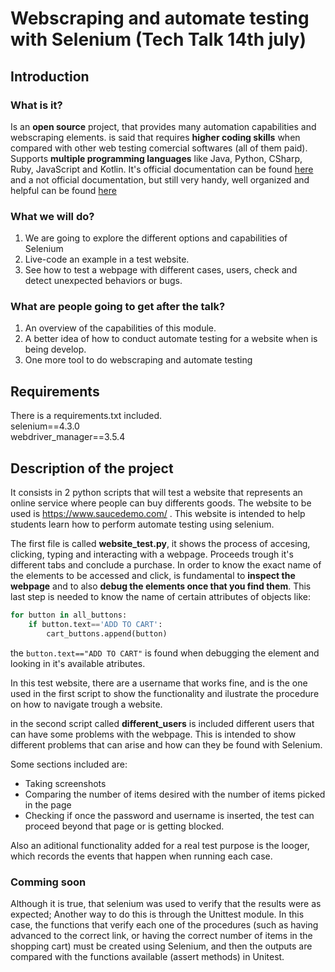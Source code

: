 # Webscraping and automate testing with Selenium (Tech Talk 14th july)

## Introduction

### What is it?

Is an **open source** project, that provides many automation capabilities and webscraping elements. is said that requires **higher coding skills** when compared with other web testing comercial softwares (all of them paid). Supports **multiple programming languages** like Java, Python, CSharp, Ruby, JavaScript and Kotlin. It's official documentation can be found [here](https://www.selenium.dev/documentation/) and a not official documentation, but still very handy, well organized and helpful can be found [here](https://selenium-python.readthedocs.io/index.html)

### What we will do?
1. We are going to explore the different options and capabilities of Selenium 
2. Live-code an example in a test website. 
3. See how to test a webpage with different cases, users, check and detect unexpected behaviors or bugs. 

### What are people going to get after the talk?
1. An overview of the capabilities of this module. 
2. A better idea of how to conduct automate testing for a website when is being develop.
3. One more tool to do webscraping and automate testing

## Requirements
There is a requirements.txt included. <br>
selenium==4.3.0<br>
webdriver_manager==3.5.4

## Description of the project
It consists in 2 python scripts that will test a website that represents an online service where people can buy differents goods. The website to be used is https://www.saucedemo.com/ . This website is intended to help students learn how to perform automate testing using selenium.

The first file is called __website_test.py__, it  shows the process of accesing, clicking, typing and interacting with a webpage. Proceeds trough it's different tabs and conclude a purchase. In order to know the exact name of the elements to be accessed and click, is fundamental to **inspect the webpage** and to also **debug the elements once that you find them**. This last step is needed to know the name of certain attributes of objects like:

```python
for button in all_buttons:
    if button.text=='ADD TO CART':
        cart_buttons.append(button)
```

the `button.text=="ADD TO CART"` is found when debugging the element and looking in it's available atributes.

In this test website, there are a username that works fine, and is the one used in the first script to show the functionality and ilustrate the procedure on how to navigate trough a website. 

in the second script called __different_users__ is included different users that can have some problems with the webpage. This is intended to show different problems that can arise and how can they be found with Selenium. 

Some sections included are:
- Taking screenshots
- Comparing the number of items desired with the number of items picked in the page
- Checking if once the password and username is inserted, the test can proceed beyond that page or is getting blocked.

Also an aditional functionality added for a real test purpose is the looger, which records the events that happen when running each case.

### Comming soon
Although it is true, that selenium was used to verify that the results were as expected; Another way to do this is through the Unittest module. In this case, the functions that verify each one of the procedures (such as having advanced to the correct link, or having the correct number of items in the shopping cart) must be created using Selenium, and then the outputs are compared with the functions available (assert methods) in Unitest.










